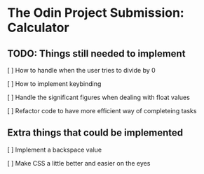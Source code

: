 # The Odin Project Submission: Calculator

## TODO: Things still needed to implement
[ ] How to handle when the user tries to divide by 0

[ ] How to implement keybinding

[ ] Handle the significant figures  when dealing with float values

[ ] Refactor code to have more efficient way of completeing tasks

## Extra things that could be implemented
[ ] Implement a backspace value

[ ] Make CSS a little better and easier on the eyes
